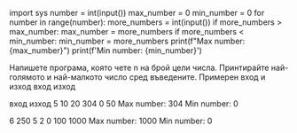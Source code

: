 import sys
number = int(input())
max_number = 0
min_number = 0
for number in range(number):
    more_numbers = int(input())
    if more_numbers > max_number:
        max_number = more_numbers
    if more_numbers < min_number:
        min_number = more_numbers
print(f"Max number: {max_number}")
print(f'Min number: {min_number}')

Напишете програма, която чете n на брой цели числа. Принтирайте най-голямото и най-малкото число сред въведените.
Примерен вход и изход
вход
изход

вход
изход
5
10
20
304
0
50
Max number: 304
Min number: 0

6
250
5
2
0
100
1000
Max number: 1000
Min number: 0
    
